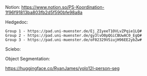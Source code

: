 Notion: https://www.notion.so/PS-Koordination-1f96f91813ba803fb2d5f590bfe98a8a

Hedgedoc:

    Group 1 - https://pad.uni-muenster.de/Ej_ZIyeeT1OVLvZPqie1LQ#
    Group 2 - https://pad.uni-muenster.de/gy3lvO0pQGiCBUwAC0_EgQ#
    Group 3 - https://pad.uni-muenster.de/oF02329VSiujH96EE2ybZw#

Sciebo: 


Object Segmentation:

https://huggingface.co/RyanJames/yolo12l-person-seg